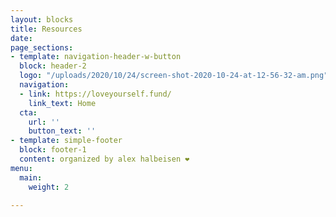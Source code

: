 ```yaml
---
layout: blocks
title: Resources
date: 
page_sections:
- template: navigation-header-w-button
  block: header-2
  logo: "/uploads/2020/10/24/screen-shot-2020-10-24-at-12-56-32-am.png"
  navigation:
  - link: https://loveyourself.fund/
    link_text: Home
  cta:
    url: ''
    button_text: ''
- template: simple-footer
  block: footer-1
  content: organized by alex halbeisen ❤️
menu:
  main:
    weight: 2

---
```

